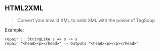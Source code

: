 HTML2XML
--------

> Convert your invalid XML to valid XML with the power of TagSoup

Example:

    repair :: StringLike s => s -> s
    repair "<head><p></head>" -- Outputs "<head><p></p></head>"
